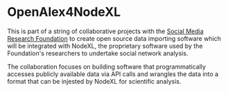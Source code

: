 # OpenAlex4NodeXL
This is part of a string of collaborative projects with the [Social Media Research Foundation](https://www.smrfoundation.org/) to create open source data importing software which will be integrated with NodeXL,
the proprietary software used by the Foundation's researchers to undertake social network analysis.

The collaboration focuses on building software that programmatically accesses publicly available data via API calls and wrangles the data into a format that can be injested by NodeXL for scientific analysis.
